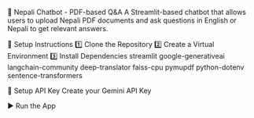 📄 Nepali Chatbot - PDF-based Q&A
A Streamlit-based chatbot that allows users to upload Nepali PDF documents and ask questions in English or Nepali to get relevant answers.

🔧 Setup Instructions
1️⃣ Clone the Repository
2️⃣ Create a Virtual Environment
3️⃣ Install Dependencies 
  streamlit
  google-generativeai
  langchain-community
  deep-translator
  faiss-cpu
  pymupdf
  python-dotenv
  sentence-transformers

🔑 Setup API Key
  Create your Gemini API Key
  
▶ Run the App
